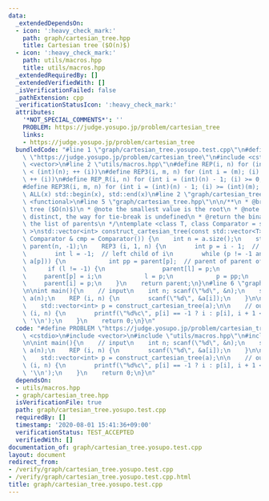 ```yaml
---
data:
  _extendedDependsOn:
  - icon: ':heavy_check_mark:'
    path: graph/cartesian_tree.hpp
    title: Cartesian tree ($O(n)$)
  - icon: ':heavy_check_mark:'
    path: utils/macros.hpp
    title: utils/macros.hpp
  _extendedRequiredBy: []
  _extendedVerifiedWith: []
  _isVerificationFailed: false
  _pathExtension: cpp
  _verificationStatusIcon: ':heavy_check_mark:'
  attributes:
    '*NOT_SPECIAL_COMMENTS*': ''
    PROBLEM: https://judge.yosupo.jp/problem/cartesian_tree
    links:
    - https://judge.yosupo.jp/problem/cartesian_tree
  bundledCode: "#line 1 \"graph/cartesian_tree.yosupo.test.cpp\"\n#define PROBLEM\
    \ \"https://judge.yosupo.jp/problem/cartesian_tree\"\n#include <cstdio>\n#include\
    \ <vector>\n#line 2 \"utils/macros.hpp\"\n#define REP(i, n) for (int i = 0; (i)\
    \ < (int)(n); ++ (i))\n#define REP3(i, m, n) for (int i = (m); (i) < (int)(n);\
    \ ++ (i))\n#define REP_R(i, n) for (int i = (int)(n) - 1; (i) >= 0; -- (i))\n\
    #define REP3R(i, m, n) for (int i = (int)(n) - 1; (i) >= (int)(m); -- (i))\n#define\
    \ ALL(x) std::begin(x), std::end(x)\n#line 2 \"graph/cartesian_tree.hpp\"\n#include\
    \ <functional>\n#line 5 \"graph/cartesian_tree.hpp\"\n\n/**\n * @brief Cartesian\
    \ tree ($O(n)$)\n * @note the smallest value is the root\n * @note if a is not\
    \ distinct, the way for tie-break is undefined\n * @return the binary tree as\
    \ the list of parents\n */\ntemplate <class T, class Comparator = std::less<int>\
    \ >\nstd::vector<int> construct_cartesian_tree(const std::vector<T> & a, const\
    \ Comparator & cmp = Comparator()) {\n    int n = a.size();\n    std::vector<int>\
    \ parent(n, -1);\n    REP3 (i, 1, n) {\n        int p = i - 1;  // parent of i\n\
    \        int l = -1;  // left child of i\n        while (p != -1 and cmp(a[i],\
    \ a[p])) {\n            int pp = parent[p];  // parent of parent of i\n      \
    \      if (l != -1) {\n                parent[l] = p;\n            }\n       \
    \     parent[p] = i;\n            l = p;\n            p = pp;\n        }\n   \
    \     parent[i] = p;\n    }\n    return parent;\n}\n#line 6 \"graph/cartesian_tree.yosupo.test.cpp\"\
    \n\nint main(){\n    // input\n    int n; scanf(\"%d\", &n);\n    std::vector<int>\
    \ a(n);\n    REP (i, n) {\n        scanf(\"%d\", &a[i]);\n    }\n\n    // solve\n\
    \    std::vector<int> p = construct_cartesian_tree(a);\n\n    // output\n    REP\
    \ (i, n) {\n        printf(\"%d%c\", p[i] == -1 ? i : p[i], i + 1 < n ? ' ' :\
    \ '\\n');\n    }\n    return 0;\n}\n"
  code: "#define PROBLEM \"https://judge.yosupo.jp/problem/cartesian_tree\"\n#include\
    \ <cstdio>\n#include <vector>\n#include \"utils/macros.hpp\"\n#include \"graph/cartesian_tree.hpp\"\
    \n\nint main(){\n    // input\n    int n; scanf(\"%d\", &n);\n    std::vector<int>\
    \ a(n);\n    REP (i, n) {\n        scanf(\"%d\", &a[i]);\n    }\n\n    // solve\n\
    \    std::vector<int> p = construct_cartesian_tree(a);\n\n    // output\n    REP\
    \ (i, n) {\n        printf(\"%d%c\", p[i] == -1 ? i : p[i], i + 1 < n ? ' ' :\
    \ '\\n');\n    }\n    return 0;\n}\n"
  dependsOn:
  - utils/macros.hpp
  - graph/cartesian_tree.hpp
  isVerificationFile: true
  path: graph/cartesian_tree.yosupo.test.cpp
  requiredBy: []
  timestamp: '2020-08-01 15:41:36+09:00'
  verificationStatus: TEST_ACCEPTED
  verifiedWith: []
documentation_of: graph/cartesian_tree.yosupo.test.cpp
layout: document
redirect_from:
- /verify/graph/cartesian_tree.yosupo.test.cpp
- /verify/graph/cartesian_tree.yosupo.test.cpp.html
title: graph/cartesian_tree.yosupo.test.cpp
---
```

